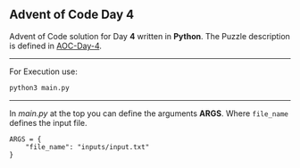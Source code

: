 ## Advent of Code Day 4

Advent of Code solution for Day **4** written in **Python**. The Puzzle description is defined in <a href="https://adventofcode.com/2022/day/4">AOC-Day-4</a>. 
<hr>

For Execution use:

```bash
python3 main.py
```

<hr>

In _main.py_ at the top you can define the arguments **ARGS**. Where `file_name` defines the input file.

```pyt
ARGS = {
    "file_name": "inputs/input.txt"
}
```


